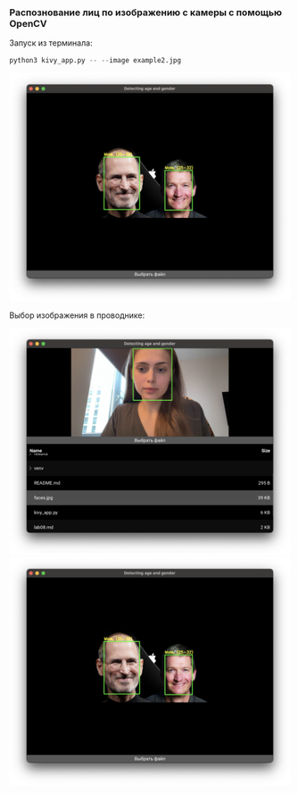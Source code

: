 ### Распознование лиц по изображению с камеры с помощью OpenCV

Запуск из терминала:

```python
python3 kivy_app.py -- --image example2.jpg
```
![](results/image04.png)


Выбор изображения в проводнике:

![](results/image03.png)
![](results/image04.png)

